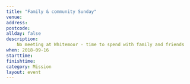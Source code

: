 ```yaml
---
title: "Family & community Sunday"
venue: 
address: 
postcode: 
allday: false
description: 
    No meeting at Whitemoor - time to spend with family and friends
when: 2018-09-16
starttime: 
finishtime: 
category: Mission
layout: event
---
```

